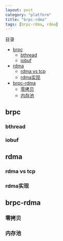 ```yaml
---
layout: post
category: "platform"
title: "brpc-rdma"
tags: [brpc-rdma, rdma]
---
```


目录

<!-- TOC -->

- [brpc](#brpc)
    - [bthread](#bthread)
    - [iobuf](#iobuf)
- [rdma](#rdma)
    - [rdma vs tcp](#rdma-vs-tcp)
    - [rdma实现](#rdma%E5%AE%9E%E7%8E%B0)
- [brpc-rdma](#brpc-rdma)
    - [零拷贝](#%E9%9B%B6%E6%8B%B7%E8%B4%9D)
    - [内存池](#%E5%86%85%E5%AD%98%E6%B1%A0)

<!-- /TOC -->

## brpc

### bthread

### iobuf

## rdma

### rdma vs tcp

### rdma实现

## brpc-rdma

### 零拷贝

### 内存池


